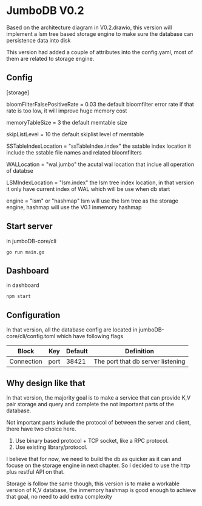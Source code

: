 # JumboDB V0.2

Based on the architecture diagram in V0.2.drawio, 
this version will implement a lsm tree based storage engine
to make sure the database can persistence data into disk

This version had added a couple of attributes into the config.yaml,
most of them are related to storage engine.
 
## Config

[storage]

bloomFilterFalsePositiveRate = 0.03 the default bloomfilter error rate
if that rate is too low, it will improve huge memory cost 

memoryTableSize = 3 the default memtable size

skipListLevel = 10 the default skiplist level of memtable

SSTableIndexLocation = "ssTableIndex.index" the sstable index location
it include the sstable file names and related bloomfilters

WALLocation = "wal.jumbo" the acutal wal location that inclue 
all operation of databse

LSMIndexLocation = "lsm.index" the lsm tree index location, 
in that version it only have current index of WAL which will 
be use when db start

engine = "lsm" or "hashmap" lsm will use the lsm tree 
as the storage engine, hashmap will use the V0.1 inmemory hashmap

## Start server
in jumboDB-core/cli 

```azure
go run main.go 
```

## Dashboard
in dashboard

```azure
npm start
```

## Configuration
In that version, all the database config are located in 
jumboDB-core/cli/config.toml which have following flags

| Block  | Key | Default | Definition|
| ------------- | ------------- | ------------- | ------------- |
| Connection  | port  | 38421 | The port that db server listening| 

## Why design like that
In that version, the majority goal is to make a service 
that can provide K,V pair storage and query and complete 
the not important parts of the database.


Not important parts include the protocol of between the 
server and client, there have two choice here. 

1. Use binary based protocol + TCP socket, like a RPC protocol.
2. Use existing library/protocol.

I believe that for now, we need to build the db as quicker 
as it can and focuse on the storage engine in next chapter. 
So I decided to use the http plus restful API on that.

Storage is follow the same though, this version is to make 
a workable version of K,V database, the inmemory hashmap is 
good enough to achieve that goal, no need to add extra complexity




